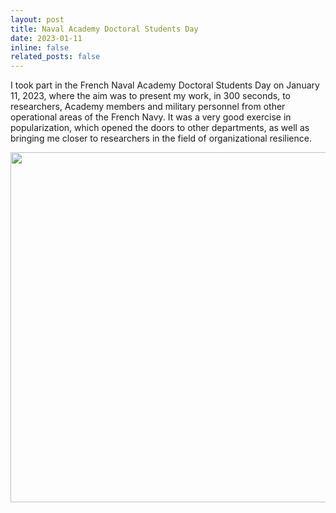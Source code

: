```yaml
---
layout: post
title: Naval Academy Doctoral Students Day
date: 2023-01-11
inline: false
related_posts: false
---
```


I took part in the French Naval Academy Doctoral Students Day on January 11, 2023, where the aim was to present my work, in 300 seconds, to researchers, Academy members and military personnel from other operational areas of the French Navy. It was a very good exercise in popularization, which opened the doors to other departments, as well as bringing me closer to researchers in the field of organizational resilience.

<center><img width="560" src="../../assets/img/journee_doctorants_en_2.jpg"></center>